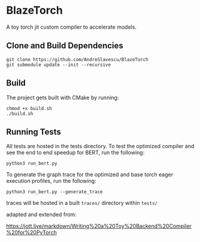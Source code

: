 # BlazeTorch

A toy torch jit custom compiler to accelerate models.

## Clone and Build Dependencies
```
git clone https://github.com/AndreSlavescu/BlazeTorch
git submodule update --init --recursive
```

## Build

The project gets built with CMake by running:
```
chmod +x build.sh
./build.sh
```

## Running Tests

All tests are hosted in the tests directory. To test the optimized compiler and see the end to end speedup for BERT, run the following:
```
python3 run_bert.py
```

To generate the graph trace for the optimized and base torch eager execution profiles, run the following:
```
python3 run_bert.py --generate_trace
```

traces will be hosted in a built ```traces/``` directory within ```tests/```

adapted and extended from:

https://jott.live/markdown/Writing%20a%20Toy%20Backend%20Compiler%20for%20PyTorch

